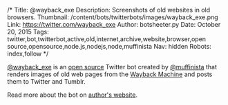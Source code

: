 /*
Title: @wayback_exe
Description: Screenshots of old websites in old browsers.
Thumbnail: /content/bots/twitterbots/images/wayback_exe.png
Link: https://twitter.com/wayback_exe
Author: botsheeter.py
Date: October 20, 2015
Tags: twitter,bot,twitterbot,active,old,internet,archive,website,browser,open source,opensource,node.js,nodejs,node,muffinista
Nav: hidden
Robots: index,follow
*/

[@wayback_exe](https://twitter.com/wayback_exe) is an [open source](https://github.com/muffinista/wayback_exe) Twitter bot created by [@muffinista](https://twitter.com/muffinista) that renders images of old web pages from the [Wayback Machine](https://archive.org/web/) and posts them to Twitter and Tumblr.

Read more about the bot on [author's website](http://muffinlabs.com/wayback_exe/).
